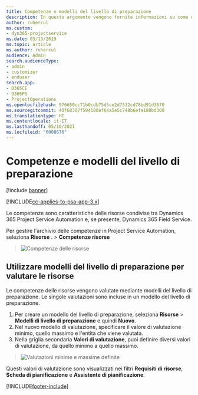 ```yaml
---
title: Competenze e modelli del livello di preparazione
description: In questo argomento vengono fornite informazioni su come utilizzare competenze e modelli del livello di preparazione.
author: ruhercul
ms.custom:
- dyn365-projectservice
ms.date: 03/13/2019
ms.topic: article
ms.author: ruhercul
audience: Admin
search.audienceType:
- admin
- customizer
- enduser
search.app:
- D365CE
- D365PS
- ProjectOperations
ms.openlocfilehash: 976650cc71b0cdb75d5ce2d7532cd78bd91d3670
ms.sourcegitcommit: 40f68387f594180af64a5e5c748b6efa188bd300
ms.translationtype: HT
ms.contentlocale: it-IT
ms.lasthandoff: 05/10/2021
ms.locfileid: "6008676"
---
```

# <a name="skills-and-proficiency-models"></a>Competenze e modelli del livello di preparazione

[!include [banner](../includes/psa-now-project-operations.md)]

[!INCLUDE[cc-applies-to-psa-app-3.x](../includes/cc-applies-to-psa-app-3x.md)]

Le competenze sono caratteristiche delle risorse condivise tra Dynamics 365 Project Service Automation e, se presente, Dynamics 365 Field Service. 

Per gestire l'archivio delle competenze in Project Service Automation, seleziona **Risorse** . \> **Competenze risorse** 

> ![Competenze delle risorse](media/Resource-Management-image84.png)

## <a name="use-proficiency-models-to-rate-resources"></a>Utilizzare modelli del livello di preparazione per valutare le risorse

Le competenze delle risorse vengono valutate mediante modelli del livello di preparazione. Le singole valutazioni sono incluse in un modello del livello di preparazione. 

1. Per creare un modello del livello di preparazione, seleziona **Risorse** \> **Modelli di livello di preparazione** e quindi **Nuovo**.
2. Nel nuovo modello di valutazione, specificare il valore di valutazione minimo, quello massimo e l'entità che viene valutata.
3. Nella griglia secondaria **Valori di valutazione**, puoi definire diversi valori di valutazione, da quello minimo a quello massimo.

> ![Valutazioni minime e massime definite](media/Resource-Management-image85.png)

Questi valori di valutazione sono visualizzati nei filtri **Requisiti di risorse**, **Scheda di pianificazione** e **Assistente di pianificazione**.


[!INCLUDE[footer-include](../includes/footer-banner.md)]